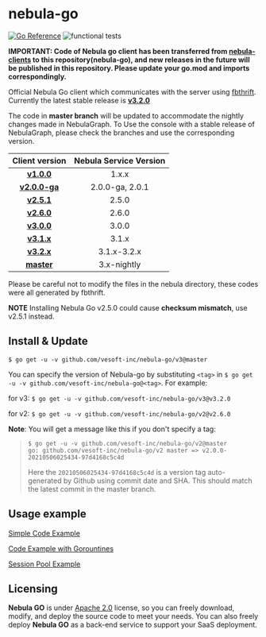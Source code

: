 # nebula-go

[![Go Reference](https://pkg.go.dev/badge/github.com/vesoft-inc/nebula-go/v3.svg)](https://pkg.go.dev/github.com/vesoft-inc/nebula-go/v3)
![functional tests](https://github.com/vesoft-inc/nebula-go/actions/workflows/test.yaml/badge.svg)

**IMPORTANT: Code of Nebula go client has been transferred from [nebula-clients](https://github.com/vesoft-inc/nebula-clients) to this repository(nebula-go), and new releases in the future will be published in this repository.
Please update your go.mod and imports correspondingly.**

Official Nebula Go client which communicates with the server using [fbthrift](https://github.com/facebook/fbthrift/). Currently the latest stable release is **[v3.2.0](https://github.com/vesoft-inc/nebula-go/tree/release-v3.2)**

The code in **master branch** will be updated to accommodate the nightly changes made in NebulaGraph.
To Use the console with a stable release of NebulaGraph, please check the branches and use the corresponding version.

| Client version | Nebula Service Version|
|:--------------:|:-------------------:|
|   **[v1.0.0](https://github.com/vesoft-inc/nebula-go/tree/v1.0)**              |       1.x.x         |
|   **[v2.0.0-ga](https://github.com/vesoft-inc/nebula-go/tree/v2.0.0-ga)**      |       2.0.0-ga, 2.0.1    |
|   **[v2.5.1](https://github.com/vesoft-inc/nebula-go/tree/v2.5.1)**      |       2.5.0    |
|   **[v2.6.0](https://github.com/vesoft-inc/nebula-go/tree/v2.6.0)**      |       2.6.0    |
|   **[v3.0.0](https://github.com/vesoft-inc/nebula-go/tree/v3.0.0)**      |       3.0.0    |
|   **[v3.1.x](https://github.com/vesoft-inc/nebula-go/tree/v3.1.0)**      |       3.1.x    |
|   **[v3.2.x](https://github.com/vesoft-inc/nebula-go/tree/v3.2.0)**      |       3.1.x-3.2.x    |
|   **[master](https://github.com/vesoft-inc/nebula-go/tree/master)**     |       3.x-nightly |

Please be careful not to modify the files in the nebula directory, these codes were all generated by fbthrift.

**NOTE** Installing Nebula Go v2.5.0 could cause **checksum mismatch**, use v2.5.1 instead.

## Install & Update

```shell
$ go get -u -v github.com/vesoft-inc/nebula-go/v3@master
```

You can specify the version of Nebula-go by substituting `<tag>` in `$ go get -u -v github.com/vesoft-inc/nebula-go@<tag>`.
For example:

  for v3: `$ go get -u -v github.com/vesoft-inc/nebula-go/v3@v3.2.0`

  for v2: `$ go get -u -v github.com/vesoft-inc/nebula-go/v2@v2.6.0`

**Note**: You will get a message like this if you don't specify a tag:

> ```shell
> $ go get -u -v github.com/vesoft-inc/nebula-go/v2@master
> go: github.com/vesoft-inc/nebula-go/v2 master => v2.0.0-20210506025434-97d4168c5c4d
> ```
>
> Here the `20210506025434-97d4168c5c4d` is a version tag auto-generated by Github using commit date and SHA.
> This should match the latest commit in the master branch.

## Usage example

[Simple Code Example](https://github.com/vesoft-inc/nebula-go/tree/master/basic_example/graph_client_basic_example.go)

[Code Example with Gorountines](https://github.com/vesoft-inc/nebula-go/tree/master/gorountines_example/graph_client_goroutines_example.go)

[Session Pool Example](https://github.com/vesoft-inc/nebula-go/blob/master/session_pool_example/session_pool_example.go)
## Licensing

**Nebula GO** is under [Apache 2.0](https://www.apache.org/licenses/LICENSE-2.0) license, so you can freely download, modify, and deploy the source code to meet your needs. You can also freely deploy **Nebula GO** as a back-end service to support your SaaS deployment.
